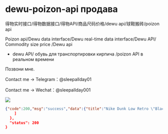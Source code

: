 # dewu-poizon-api продава
得物实时接口/得物数据接口/得物API/商品尺码价格/dewu api/球鞋搬砖/poizon api

Poizon api/Dewu data interface/Dewu real-time data interface/Dewu API/ Commodity size price /Dewu api
* dewu API/ обувь для транспортировки кирпича /poizon API в реальном времени

Позвони мне.

Contact me -> Telegram：@sleepallday01

Contact me -> Wechat：@sleepallday001






![](https://github.com/re0012/dewu-poizon-api/assets/131585417/1d8b1ff5-14fc-4ada-81f4-6ea749370d25)


```json
{"code":200,"msg":"success","data":{"title":"Nike Dunk Low Retro \"Black\" 经典外观与现代流行结合 耐磨防滑 低帮 板鞋 男女同款 黑白熊猫","articleNo":"DD1391-100","logo":"https://cdn.poizon.com/pro-img/origin-img/20220212/aa8be8761318472c8f901cb09eecaadb.jpg","skuDTOList":[{"skuId":601597973,"minPrice":73900,"propertyDTOList":[{"name":"尺码","value":"42"}]},{"skuId":601597972,"minPrice":73900,"propertyDTOList":[{"name":"尺码","value":"41"}]},{"skuId":601597974,"minPrice":72900,"propertyDTOList":[{"name":"尺码","value":"42.5"}]},{"skuId":601597975,"minPrice":72900,"propertyDTOList":[{"name":"尺码","value":"43"}]},{"skuId":601597971,"minPrice":74900,"propertyDTOList":[{"name":"尺码","value":"40.5"}]},{"skuId":601597976,"minPrice":73900,"propertyDTOList":[{"name":"尺码","value":"44"}]},{"skuId":601597970,"minPrice":78900,"propertyDTOList":[{"name":"尺码","value":"40"}]},{"skuId":601597969,"minPrice":80900,"propertyDTOList":[{"name":"尺码","value":"39"}]},{"skuId":601597978,"minPrice":75900,"propertyDTOList":[{"name":"尺码","value":"45"}]},{"skuId":601597977,"minPrice":74900,"propertyDTOList":[{"name":"尺码","value":"44.5"}]},{"skuId":601597968,"minPrice":81900,"propertyDTOList":[{"name":"尺码","value":"38.5"}]},{"skuId":601597979,"minPrice":78900,"propertyDTOList":[{"name":"尺码","value":"46"}]},{"skuId":601923687,"minPrice":85900,"propertyDTOList":[{"name":"尺码","value":"45.5"}]},{"skuId":602706708,"minPrice":105900,"propertyDTOList":[{"name":"尺码","value":"47"}]},{"skuId":601597980,"minPrice":86900,"propertyDTOList":[{"name":"尺码","value":"47.5"}]},{"skuId":601622901,"minPrice":0,"propertyDTOList":[{"name":"尺码","value":"36"}]},{"skuId":601622903,"minPrice":0,"propertyDTOList":[{"name":"尺码","value":"37.5"}]},{"skuId":601622904,"minPrice":0,"propertyDTOList":[{"name":"尺码","value":"38"}]},{"skuId":601597981,"minPrice":166900,"propertyDTOList":[{"name":"尺码","value":"48.5"}]},{"skuId":601622902,"minPrice":0,"propertyDTOList":[{"name":"尺码","value":"36.5"}]},{"skuId":602985010,"minPrice":0,"propertyDTOList":[{"name":"尺码","value":"49.5"}]}],"categories":"shoes","categories_c":"板鞋"},"status":200}
    ]
  },
  "status": 200
}
```
